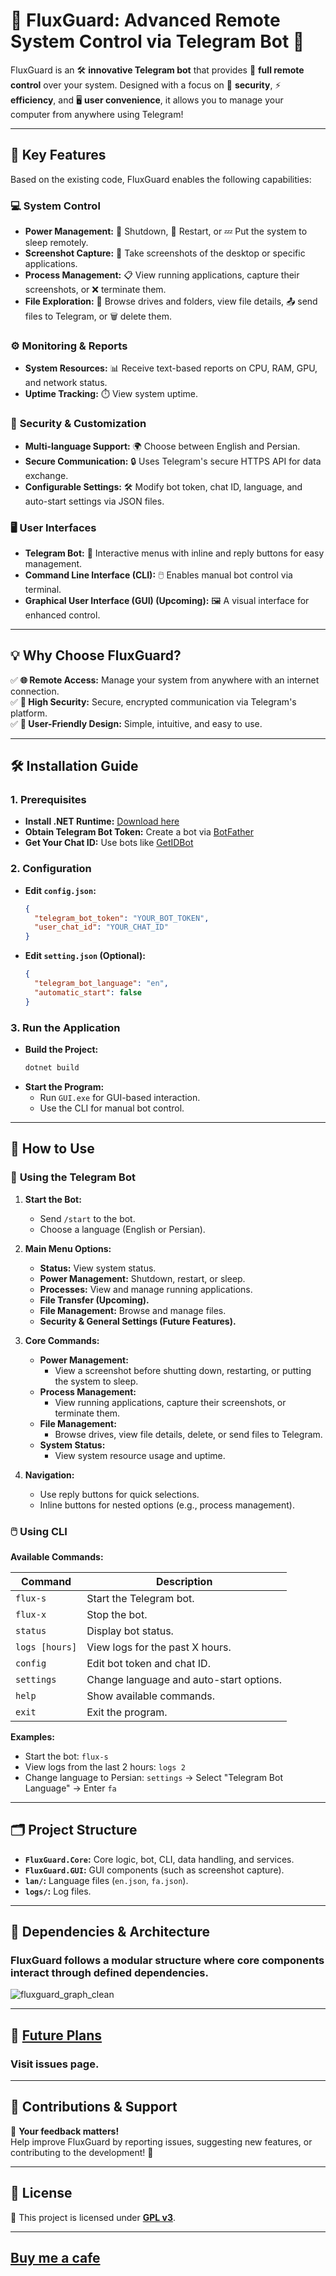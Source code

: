 # 🌟 FluxGuard: Advanced Remote System Control via Telegram Bot 🌟  

FluxGuard is an 🛠️ **innovative Telegram bot** that provides 📡 **full remote control** over your system. Designed with a focus on 🔐 **security**, ⚡ **efficiency**, and 🖥️ **user convenience**, it allows you to manage your computer from anywhere using Telegram!

---

## 🚀 **Key Features**  
Based on the existing code, FluxGuard enables the following capabilities:  

### 💻 **System Control**  
- **Power Management:** 📴 Shutdown, 🔄 Restart, or 💤 Put the system to sleep remotely.  
- **Screenshot Capture:** 📸 Take screenshots of the desktop or specific applications.  
- **Process Management:** 📋 View running applications, capture their screenshots, or ❌ terminate them.  
- **File Exploration:** 📂 Browse drives and folders, view file details, 📤 send files to Telegram, or 🗑️ delete them.  

### ⚙️ **Monitoring & Reports**  
- **System Resources:** 📊 Receive text-based reports on CPU, RAM, GPU, and network status.  
- **Uptime Tracking:** ⏱️ View system uptime.  

### 🔐 **Security & Customization**  
- **Multi-language Support:** 🌍 Choose between English and Persian.  
- **Secure Communication:** 🔒 Uses Telegram's secure HTTPS API for data exchange.  
- **Configurable Settings:** 🛠️ Modify bot token, chat ID, language, and auto-start settings via JSON files.  

### 🖥️ **User Interfaces**  
- **Telegram Bot:** 🤖 Interactive menus with inline and reply buttons for easy management.  
- **Command Line Interface (CLI):** 🖱️ Enables manual bot control via terminal.  
- **Graphical User Interface (GUI) (Upcoming):** 🖼️ A visual interface for enhanced control.  

---

## 💡 **Why Choose FluxGuard?**  
✅ **🌐 Remote Access:** Manage your system from anywhere with an internet connection.  
✅ **🔐 High Security:** Secure, encrypted communication via Telegram's platform.  
✅ **🤩 User-Friendly Design:** Simple, intuitive, and easy to use.  

---

## 🛠️ **Installation Guide**  

### 1. **Prerequisites**  
- **Install .NET Runtime:** [Download here](https://dotnet.microsoft.com/download)  
- **Obtain Telegram Bot Token:** Create a bot via [BotFather](https://core.telegram.org/bots#how-do-i-create-a-bot)  
- **Get Your Chat ID:** Use bots like [GetIDBot](https://t.me/getidbot)  

### 2. **Configuration**  
- **Edit `config.json`:**  
  ```json  
  {  
    "telegram_bot_token": "YOUR_BOT_TOKEN",  
    "user_chat_id": "YOUR_CHAT_ID"  
  }  
  ```  
- **Edit `setting.json` (Optional):**  
  ```json  
  {  
    "telegram_bot_language": "en",  
    "automatic_start": false  
  }  
  ```  

### 3. **Run the Application**  
- **Build the Project:**  
  ```bash  
  dotnet build  
  ```  
- **Start the Program:**  
  - Run `GUI.exe` for GUI-based interaction.  
  - Use the CLI for manual bot control.  

---

## 📖 **How to Use**  

### 🤖 **Using the Telegram Bot**  

1. **Start the Bot:**  
   - Send `/start` to the bot.  
   - Choose a language (English or Persian).  

2. **Main Menu Options:**  
   - **Status:** View system status.  
   - **Power Management:** Shutdown, restart, or sleep.  
   - **Processes:** View and manage running applications.  
   - **File Transfer (Upcoming).**  
   - **File Management:** Browse and manage files.  
   - **Security & General Settings (Future Features).**  

3. **Core Commands:**  
   - **Power Management:**  
     - View a screenshot before shutting down, restarting, or putting the system to sleep.  
   - **Process Management:**  
     - View running applications, capture their screenshots, or terminate them.  
   - **File Management:**  
     - Browse drives, view file details, delete, or send files to Telegram.  
   - **System Status:**  
     - View system resource usage and uptime.  

4. **Navigation:**  
   - Use reply buttons for quick selections.  
   - Inline buttons for nested options (e.g., process management).  

### 🖱️ **Using CLI**  

**Available Commands:**  

| **Command**       | **Description**                          |  
|-------------------|------------------------------------------|  
| `flux-s`         | Start the Telegram bot.                  |  
| `flux-x`         | Stop the bot.                            |  
| `status`         | Display bot status.                      |  
| `logs [hours]`   | View logs for the past X hours.          |  
| `config`         | Edit bot token and chat ID.              |  
| `settings`       | Change language and auto-start options.  |  
| `help`           | Show available commands.                 |  
| `exit`           | Exit the program.                        |  

**Examples:**  
- Start the bot: `flux-s`  
- View logs from the last 2 hours: `logs 2`  
- Change language to Persian: `settings` → Select "Telegram Bot Language" → Enter `fa`  

---

## 🗂️ **Project Structure**  

- **`FluxGuard.Core`:** Core logic, bot, CLI, data handling, and services.  
- **`FluxGuard.GUI`:** GUI components (such as screenshot capture).  
- **`lan/`:** Language files (`en.json`, `fa.json`).  
- **`logs/`:** Log files.  

---

## 🔗 Dependencies & Architecture  

### FluxGuard follows a modular structure where core components interact through defined dependencies.  

![fluxguard_graph_clean](https://github.com/user-attachments/assets/e190ea67-a48b-492e-a1a1-9bce08c100bc)

---

## 🔮 **[Future Plans](https://github.com/tahadashti-gd/FluxGuard/issues)** 

### Visit issues page.
---

## 🙌 **Contributions & Support**  

💬 **Your feedback matters!**  
Help improve FluxGuard by reporting issues, suggesting new features, or contributing to the development! 🚀  

---

## 📜 **License**  

📝 This project is licensed under **[GPL v3](https://www.gnu.org/licenses/gpl-3.0.en.html)**.  

---

## [Buy me a cafe](https://daramet.com/TahaDashti)


